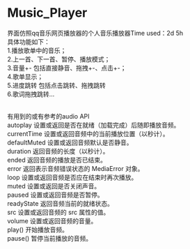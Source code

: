 # Music_Player
界面仿照qq音乐网页播放器的个人音乐播放器Time used：2d 5h<br/>
具体功能如下：<br/>
1.播放歌单中的音乐；<br/>
2.上一首、下一首、暂停、播放模式；<br/>
3.音量+- 包括直接静音、拖拽+-、点击+-；<br/>
4.歌单显示；<br/>
5.进度跳转 包括点击跳转、拖拽跳转<br/>
6.歌词拖拽跳转...<br/>
<br/>

有用到的或有参考的audio API<br/>
autoplay	设置或返回是否在就绪（加载完成）后随即播放音频。<br/>
currentTime	设置或返回音频中的当前播放位置（以秒计）。<br/>
defaultMuted	设置或返回音频默认是否静音。<br/>
duration	返回音频的长度（以秒计）。<br/>
ended	返回音频的播放是否已结束。<br/>
error	返回表示音频错误状态的 MediaError 对象。<br/>
loop	设置或返回音频是否应在结束时再次播放。<br/>
muted	设置或返回是否关闭声音。<br/>
paused	设置或返回音频是否暂停。<br/>
readyState	返回音频当前的就绪状态。<br/>
src	设置或返回音频的 src 属性的值。<br/>
volume	设置或返回音频的音量。<br/>
play()	开始播放音频。<br/>
pause()	暂停当前播放的音频。
